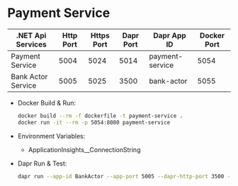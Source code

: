 # Payment Service

| .NET Api Services         | Http Port | Https Port | Dapr Port | Dapr App ID          | Docker Port|
| -------                   | --------- | ---------- | --------- | -------------        | -----      |
| Payment Service           | 5004      | 5024       | 5014      | payment-service      | 5054       |
| Bank Actor Service        | 5005      | 5025       | 3500      | bank-actor           | 5055       |

- Docker Build & Run: 

    ```bash
    docker build --rm -f dockerfile -t payment-service .
    docker run -it --rm -p 5054:8080 payment-service
    ```

- Environment Variables:
    - ApplicationInsights__ConnectionString

- Dapr Run & Test:

    ```bash
    dapr run --app-id BankActor --app-port 5005 --dapr-http-port 3500 --resources-path './components' dotnet run 
    ```